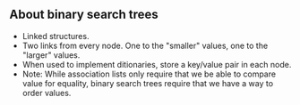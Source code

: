 About binary search trees
-------------------------

* Linked structures.
* Two links from every node.  One to the "smaller" values, one to the
  "larger" values.
* When used to implement ditionaries, store a key/value pair in each
  node.
* Note: While association lists only require that we be able to compare
  value for equality, binary search trees require that we have a way
  to order values.
